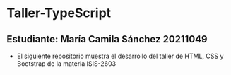 # Taller-TypeScript
## Estudiante: María Camila Sánchez 20211049
- El siguiente repositorio muestra el desarrollo del taller de HTML, CSS y Bootstrap de la materia ISIS-2603
